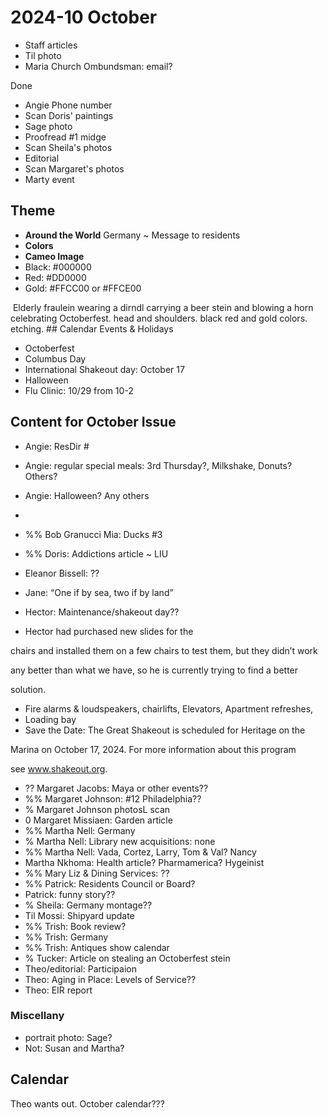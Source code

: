# 2024-10 October

* Staff articles
* Til photo
* Maria Church Ombundsman: email?

Done

* Angie Phone number
* Scan Doris' paintings
* Sage photo
* Proofread #1 midge
* Scan Sheila's photos
* Editorial
* Scan Margaret's photos
* Marty event

## Theme

* **Around the World** Germany ~ Message to residents
* **Colors** <img src="media/b6a03c23d5ba5bab98291f927d69b498.png" alt="">
* **Cameo Image**
* Black: #000000
* Red: #DD0000
* Gold: #FFCC00 or #FFCE00

<img src="media/b6a03c23d5ba5bab98291f927d69b498.png" alt="">
Elderly fraulein wearing a dirndl carrying a beer stein and blowing a horn celebrating Octoberfest. head and shoulders. black red and gold colors. etching.
## Calendar Events &amp; Holidays

* Octoberfest
* Columbus Day
* International Shakeout day: October 17
* Halloween
* Flu Clinic: 10/29 from 10-2

## Content for October Issue

* Angie: ResDir #
* Angie: regular special meals: 3rd Thursday?, Milkshake, Donuts? Others?
* Angie: Halloween? Any others
*

* %% Bob Granucci Mia: Ducks #3
* %% Doris: Addictions article ~ LIU
* Eleanor Bissell: ??
* Jane: “One if by sea, two if by land”
* Hector: Maintenance/shakeout day??
* Hector had purchased new slides for the

chairs and installed them on a few chairs to test them, but they didn’t work

any better than what we have, so he is currently trying to find a better

solution.
* Fire alarms & loudspeakers, chairlifts, Elevators, Apartment refreshes,
* Loading bay
* Save the Date: The Great Shakeout is scheduled for Heritage on the

Marina on October 17, 2024. For more information about this program

see <a href="http://www.shakeout.org">www.shakeout.org</a>.
* ?? Margaret Jacobs: Maya or other events??
* %% Margaret Johnson: #12 Philadelphia??
* % Margaret Johnson photosL scan
* 0 Margaret Missiaen: Garden article
* %% Martha Nell: Germany
* % Martha Nell: Library new acquisitions: none
* %% Martha Nell: Vada, Cortez, Larry, Tom &amp; Val? Nancy
* Martha Nkhoma: Health article? Pharmamerica? Hygeinist
* %% Mary Liz &amp; Dining Services: ??
* %% Patrick: Residents Council or Board?
* Patrick: funny story??
* % Sheila: Germany montage??
* Til Mossi: Shipyard update
* %% Trish: Book review?
* %% Trish: Germany
* %%  Trish: Antiques show calendar
* % Tucker: Article on stealing an Octoberfest stein
* Theo/editorial: Participaion
* Theo: Aging in Place: Levels of Service??
* Theo: EIR report

### Miscellany

* portrait photo: Sage?
* Not: Susan and Martha?

## Calendar

Theo wants out. October calendar???